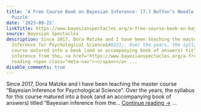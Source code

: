 ```yaml
---
title: 'A Free Course Book on Bayesian Inference: [7.] Buffon’s Needle and the Pancake
  Puzzle'
date: '2023-09-22'
linkTitle: https://www.bayesianspectacles.org/a-free-course-book-on-bayesian-inference-7-buffons-needle-and-the-pancake-puzzle/
source: Bayesian Spectacles
description: Since 2017, Dora Matzke and I have been teaching the master course &#8220;Bayesian
  Inference for Psychological Science&#8221;. Over the years, the syllabus for this
  course matured into a book (and an accompanying book of answers) titled &#8220;Bayesian
  inference from the… <a href="https://www.bayesianspectacles.org/a-free-course-book-on-bayesian-inference-7-buffons-needle-and-the-pancake-puzzle/">Continue
  reading <span class="meta-nav">→</span></a> ...
disable_comments: true
---
```

Since 2017, Dora Matzke and I have been teaching the master course &#8220;Bayesian Inference for Psychological Science&#8221;. Over the years, the syllabus for this course matured into a book (and an accompanying book of answers) titled &#8220;Bayesian inference from the… <a href="https://www.bayesianspectacles.org/a-free-course-book-on-bayesian-inference-7-buffons-needle-and-the-pancake-puzzle/">Continue reading <span class="meta-nav">→</span></a> ...